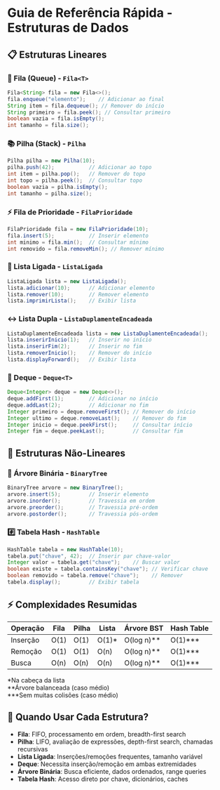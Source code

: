 # Guia de Referência Rápida - Estruturas de Dados

## 📋 Estruturas Lineares

### 🔄 Fila (Queue) - `Fila<T>`
```java
Fila<String> fila = new Fila<>();
fila.enqueue("elemento");    // Adicionar ao final
String item = fila.dequeue(); // Remover do início
String primeiro = fila.peek(); // Consultar primeiro
boolean vazia = fila.isEmpty();
int tamanho = fila.size();
```

### 📚 Pilha (Stack) - `Pilha`
```java
Pilha pilha = new Pilha(10);
pilha.push(42);           // Adicionar ao topo
int item = pilha.pop();   // Remover do topo
int topo = pilha.peek();  // Consultar topo
boolean vazia = pilha.isEmpty();
int tamanho = pilha.size();
```

### ⚡ Fila de Prioridade - `FilaPrioridade`
```java
FilaPrioridade fila = new FilaPrioridade(10);
fila.insert(5);           // Inserir elemento
int minimo = fila.min();  // Consultar mínimo
int removido = fila.removeMin(); // Remover mínimo
```

### 🔗 Lista Ligada - `ListaLigada`
```java
ListaLigada lista = new ListaLigada();
lista.adicionar(10);      // Adicionar elemento
lista.remover(10);        // Remover elemento
lista.imprimirLista();    // Exibir lista
```

### ↔️ Lista Dupla - `ListaDuplamenteEncadeada`
```java
ListaDuplamenteEncadeada lista = new ListaDuplamenteEncadeada();
lista.inserirInicio(1);   // Inserir no início
lista.inserirFim(2);      // Inserir no fim
lista.removerInicio();    // Remover do início
lista.displayForward();   // Exibir lista
```

### 🔄 Deque - `Deque<T>`
```java
Deque<Integer> deque = new Deque<>();
deque.addFirst(1);        // Adicionar no início
deque.addLast(2);         // Adicionar no fim
Integer primeiro = deque.removeFirst(); // Remover do início
Integer ultimo = deque.removeLast();    // Remover do fim
Integer inicio = deque.peekFirst();     // Consultar início
Integer fim = deque.peekLast();         // Consultar fim
```

## 🌳 Estruturas Não-Lineares

### 🌳 Árvore Binária - `BinaryTree`
```java
BinaryTree arvore = new BinaryTree();
arvore.insert(5);         // Inserir elemento
arvore.inorder();         // Travessia em ordem
arvore.preorder();        // Travessia pré-ordem
arvore.postorder();       // Travessia pós-ordem
```

### #️⃣ Tabela Hash - `HashTable`
```java
HashTable tabela = new HashTable(10);
tabela.put("chave", 42);  // Inserir par chave-valor
Integer valor = tabela.get("chave");    // Buscar valor
boolean existe = tabela.containsKey("chave"); // Verificar chave
boolean removido = tabela.remove("chave");    // Remover
tabela.display();         // Exibir tabela
```

## ⚡ Complexidades Resumidas

| Operação | Fila | Pilha | Lista | Árvore BST | Hash Table |
|----------|------|-------|-------|------------|------------|
| Inserção | O(1) | O(1)  | O(1)* | O(log n)** | O(1)***    |
| Remoção  | O(1) | O(1)  | O(n)  | O(log n)** | O(1)***    |
| Busca    | O(n) | O(n)  | O(n)  | O(log n)** | O(1)***    |

*Na cabeça da lista  
**Árvore balanceada (caso médio)  
***Sem muitas colisões (caso médio)

## 🎯 Quando Usar Cada Estrutura?

- **Fila**: FIFO, processamento em ordem, breadth-first search
- **Pilha**: LIFO, avaliação de expressões, depth-first search, chamadas recursivas
- **Lista Ligada**: Inserções/remoções frequentes, tamanho variável
- **Deque**: Necessita inserção/remoção em ambas extremidades
- **Árvore Binária**: Busca eficiente, dados ordenados, range queries
- **Tabela Hash**: Acesso direto por chave, dicionários, caches
